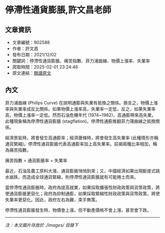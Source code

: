 # 停滯性通貨膨脹,許文昌老師

## 文章資訊
- 文章編號：902588
- 作者：許文昌
- 發布日期：2021/12/02
- 關鍵詞：停滯性通貨膨脹、痛苦指數、菲力浦曲線、物價上漲率、失業率
- 爬取時間：2025-02-01 23:24:46
- 原文連結：[閱讀原文](https://real-estate.get.com.tw/Columns/detail.aspx?no=902588)

## 內文


菲力浦曲線 (Philips Curve) 在說明通膨與失業有抵換之關係。換言之，物價上漲率與失業率成反比關係。如果物價上漲率高，失業率一定低，反之，如果失業率高，物價上漲率一定低。然而石油危機年代 (1974~1982)，高通膨帶來高失業，此種現象稱為停滯性通貨膨脹 (stagflation)。停滯性通膨推翻菲力蒲曲線之抵換關係。


經濟景氣時，將會發生高通膨率；經濟蕭條時，將會發生高失業率 (此種情形亦稱通貨緊縮)。停滯性通貨膨脹代表高通膨率加上高失業率。前揭兩種比率相加，稱為痛苦指數。


痛苦指數 = 通貨膨脹率 + 失業率


最近，石油及農工原料大漲，通貨膨脹悄悄到來；又，中國經濟如果出現斷崖式跳水崩跌，而造成全球通貨緊縮，則停滯性通貨膨脹就有可能捲土而來。


當停滯性通貨膨脹時，政府為提高就業，如果採取擴張性財政政策與貨幣政策，將使通貨膨脹更惡化；政府為抑制通膨，如果採取緊縮性財政政策與貨幣政策，將使失業率更惡化。因此，政府左右為難，束手無策。


停滯性通貨膨脹發生時，物價會上漲，但不動產價格不會上漲，甚至會下跌。

---
*注：本文圖片存放於 ./images/ 目錄下*
